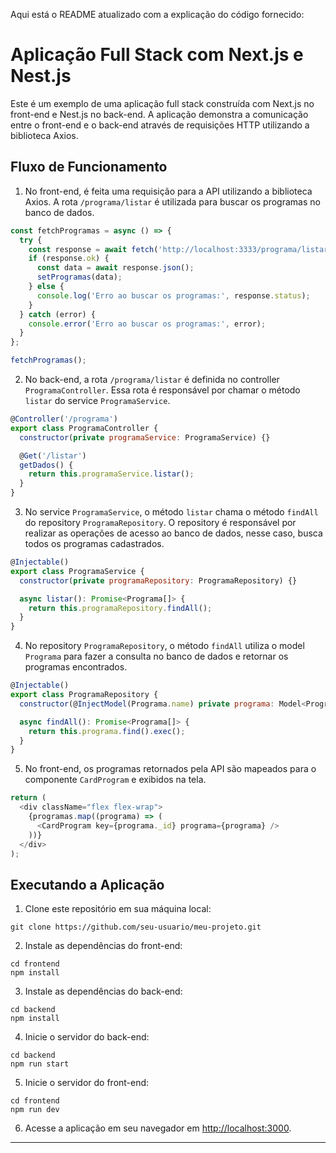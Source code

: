 Aqui está o README atualizado com a explicação do código fornecido:

# Aplicação Full Stack com Next.js e Nest.js

Este é um exemplo de uma aplicação full stack construída com Next.js no front-end e Nest.js no back-end. A aplicação demonstra a comunicação entre o front-end e o back-end através de requisições HTTP utilizando a biblioteca Axios.

## Fluxo de Funcionamento

1. No front-end, é feita uma requisição para a API utilizando a biblioteca Axios. A rota `/programa/listar` é utilizada para buscar os programas no banco de dados.

```javascript
const fetchProgramas = async () => {
  try {
    const response = await fetch('http://localhost:3333/programa/listar');
    if (response.ok) {
      const data = await response.json();
      setProgramas(data);
    } else {
      console.log('Erro ao buscar os programas:', response.status);
    }
  } catch (error) {
    console.error('Erro ao buscar os programas:', error);
  }
};

fetchProgramas();
```

2. No back-end, a rota `/programa/listar` é definida no controller `ProgramaController`. Essa rota é responsável por chamar o método `listar` do service `ProgramaService`.

```javascript
@Controller('/programa')
export class ProgramaController {
  constructor(private programaService: ProgramaService) {}

  @Get('/listar')
  getDados() {
    return this.programaService.listar();
  }
}
```

3. No service `ProgramaService`, o método `listar` chama o método `findAll` do repository `ProgramaRepository`. O repository é responsável por realizar as operações de acesso ao banco de dados, nesse caso, busca todos os programas cadastrados.

```javascript
@Injectable()
export class ProgramaService {
  constructor(private programaRepository: ProgramaRepository) {}

  async listar(): Promise<Programa[]> {
    return this.programaRepository.findAll();
  }
}
```

4. No repository `ProgramaRepository`, o método `findAll` utiliza o model `Programa` para fazer a consulta no banco de dados e retornar os programas encontrados.

```javascript
@Injectable()
export class ProgramaRepository {
  constructor(@InjectModel(Programa.name) private programa: Model<Programa>) {}

  async findAll(): Promise<Programa[]> {
    return this.programa.find().exec();
  }
}
```

5. No front-end, os programas retornados pela API são mapeados para o componente `CardProgram` e exibidos na tela.

```javascript
return (
  <div className="flex flex-wrap">
    {programas.map((programa) => (
      <CardProgram key={programa._id} programa={programa} />
    ))}
  </div>
);
```

## Executando a Aplicação

1. Clone este repositório em sua máquina local:

```shell
git clone https://github.com/seu-usuario/meu-projeto.git
```

2. Instale as dependências do front-end:

```shell
cd frontend
npm install
```

3. Instale as dependências do back-end:

```shell
cd backend
npm install
```

4. Inicie o servidor do back-end:

```shell
cd backend
npm run start
```

5. Inicie o servidor do front-end:

```shell
cd frontend
npm run dev
```

6. Acesse a aplicação em seu navegador em [http://localhost:3000](http://localhost:3000).

---